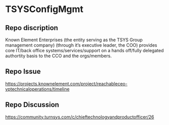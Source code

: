 # TSYSConfigMgmt

## Repo discription 
Known Element Enterprises (the entity serving as the TSYS Group management company) (through it’s executive leader, the COO) provides core IT/back office systems/services/support on a hands off/fully delegated authortity basis to the CCO and the orgs/members.

## Repo Issue
https://projects.knownelement.com/project/reachableceo-vptechnicaloperations/timeline

## Repo Discussion
https://community.turnsys.com/c/chieftechnologyandproductofficer/26
